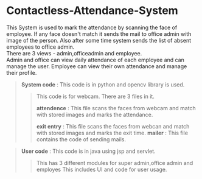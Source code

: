 # Contactless-Attendance-System

This System is used to mark the attendance by scanning the face of employee. If any face doesn't match it sends the mail to office admin with image of the person. Also after some time system sends the list of absent employees to office admin.  
There are 3 views - admin,officeadmin and employee.  
Admin and office can view daily attendance of each employee and can manage the user.
Employee can view their own attendance and manage their profile.

> **System code** : This code is in python and opencv library is used.
>> This code is for webcam. There are 3 files in it.
>> 
>> **attendence** : This file scans the faces from webcam and match with stored images and marks the attendance.
>> 
>> **exit entry** : This file scans the faces from webcan and match with stored images and marks the exit time.
>> **mailer** : This file contains the code of sending mails.

> **User code** : This code is in java using jsp and servlet.
>> This has 3 different modules for super admin,office admin and employes
>> This includes UI and code for user usage.
